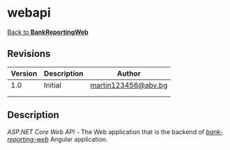 ﻿# webapi

[Back to **BankReportingWeb**](../README.md)

## Revisions

|Version   |Description                          |Author |
|----------|-------------------------------------|-------|
|1.0       |Initial                              |[martin123456@abv.bg](mailto:martin123456@abv.bg?subject=Bank%20Reporting)|
| | | |
| | | |

## Description

*ASP.NET Core Web API* - The Web application that is the backend of [*bank-reporting-web*](../bank-reporting-web/README.md) Angular application.
